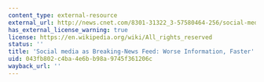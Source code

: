 ```yaml
---
content_type: external-resource
external_url: http://news.cnet.com/8301-31322_3-57580464-256/social-media-as-breaking-news-feed-worse-information-faster/
has_external_license_warning: true
license: https://en.wikipedia.org/wiki/All_rights_reserved
status: ''
title: 'Social media as Breaking-News Feed: Worse Information, Faster'
uid: 043fb802-c4ba-4e6b-b98a-9745f361206c
wayback_url: ''
---
```

